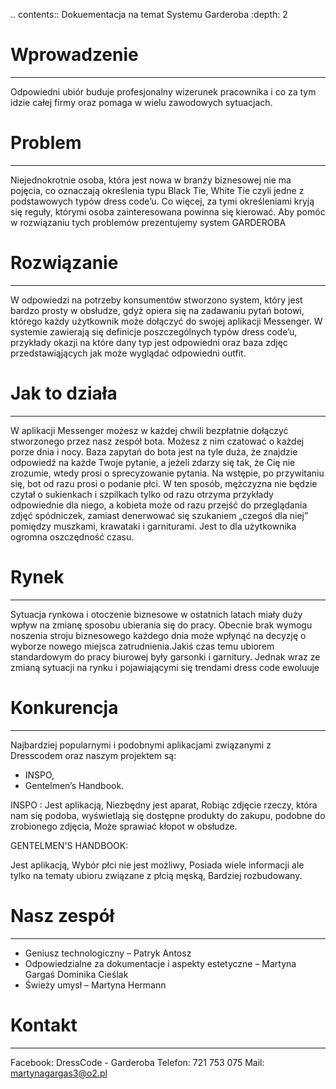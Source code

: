 
.. contents:: Dokuementacja na temat Systemu Garderoba 
   :depth: 2

Wprowadzenie
============
------------------------

 Odpowiedni ubiór buduje profesjonalny wizerunek pracownika i co za tym idzie całej firmy oraz pomaga w wielu zawodowych sytuacjach.

Problem
============
------------------------

  Niejednokrotnie osoba, która jest nowa w branży biznesowej nie ma pojęcia, co oznaczają określenia typu Black Tie, White Tie czyli       jedne z podstawowych typów dress code’u. Co więcej, za tymi określeniami kryją się reguły, którymi osoba zainteresowana powinna się      kierować. 
  Aby pomóc w rozwiązaniu tych problemów prezentujemy system GARDEROBA

Rozwiązanie
============
------------------------

  W odpowiedzi na potrzeby konsumentów stworzono system, który jest bardzo prosty w obsłudze, gdyż opiera się na zadawaniu pytań botowi,   którego każdy użytkownik może dołączyć do swojej aplikacji Messenger.
  W systemie zawierają się definicje poszczególnych typów dress code’u, przykłady okazji na które dany typ jest odpowiedni oraz baza       zdjęc przedstawiąjących jak może wyglądać odpowiedni outfit.


Jak to działa 
============
------------------------

  W aplikacji Messenger możesz w każdej chwili bezpłatnie dołączyć stworzonego przez nasz zespół bota. Możesz z nim czatować o każdej     porze dnia i nocy. 
  Baza zapytań do bota jest na tyle duża, że znajdzie odpowiedź na każde Twoje pytanie, a jeżeli zdarzy się tak, że Cię nie zrozumie,     wtedy prosi o sprecyzowanie pytania.
  Na wstępie, po przywitaniu się, bot od razu prosi o podanie płci. W ten sposób, mężczyzna nie będzie czytał o sukienkach i szpilkach      tylko od razu otrzyma przykłady odpowiednie dla niego, a kobieta może od razu przejść do przeglądania zdjęć spódniczek, zamiast         denerwować się szukaniem „czegoś dla niej” pomiędzy muszkami, krawataki i garniturami.  Jest to dla użytkownika ogromna oszczędność     czasu.


Rynek
============
------------------------

  Sytuacja rynkowa i otoczenie biznesowe w ostatnich latach miały duży wpływ na zmianę sposobu ubierania się do pracy. Obecnie brak       wymogu noszenia stroju biznesowego każdego dnia może wpłynąć na decyzję o wyborze nowego miejsca zatrudnienia.Jakiś czas temu ubiorem   standardowym do pracy biurowej były garsonki i garnitury. Jednak wraz ze zmianą sytuacji na rynku i pojawiającymi się trendami dress     code ewoluuje

Konkurencja
============
------------------------

  Najbardziej popularnymi i podobnymi aplikacjami związanymi z Dresscodem oraz naszym projektem są:
 - INSPO,
 - Gentelmen’s Handbook.
 
 INSPO :
  Jest aplikacją,
  Niezbędny jest aparat,
  Robiąc zdjęcie rzeczy, która nam się podoba, wyświetlają się dostępne produkty do zakupu, podobne do zrobionego zdjęcia,
  Może sprawiać kłopot w obsłudze.

  GENTELMEN'S HANDBOOK:

  Jest aplikacją,
  Wybór płci nie jest możliwy,
  Posiada wiele informacji ale tylko na tematy ubioru związane z płcią męską,
  Bardziej rozbudowany.



Nasz zespół
============
------------------------

  - Geniusz technologiczny – Patryk Antosz
  - Odpowiedzialne za dokumentacje i aspekty estetyczne – Martyna Gargaś Dominika Cieślak
  - Świeży umysł – Martyna Hermann

Kontakt
============
------------------------

  Facebook: DressCode - Garderoba
  Telefon: 721 753 075
  Mail: martynagargas3@o2.pl


